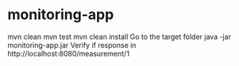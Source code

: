 # monitoring-app
mvn clean
mvn test
mvn clean install
Go to the target folder
java -jar monitoring-app.jar
Verify if response in http://localhost:8080/measurement/1
